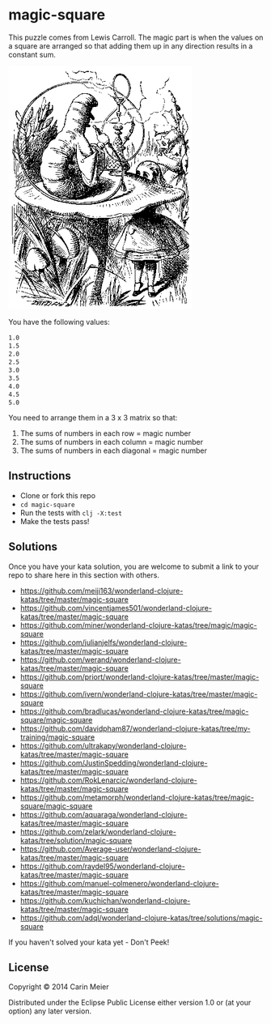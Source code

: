 ﻿# magic-square

This puzzle comes from Lewis Carroll.  The magic part is when the
values on a square are arranged so that adding them up in any direction results in
a constant sum.

![caterpillar](../images/caterpillar.gif)

You have the following values:

```
1.0
1.5
2.0
2.5
3.0
3.5
4.0
4.5
5.0
```

You need to arrange them in a 3 x 3 matrix so that:

1. The sums of numbers in each row = magic number
2. The sums of numbers in each column = magic number
3. The sums of numbers in each diagonal = magic number


## Instructions

- Clone or fork this repo
- `cd magic-square`
- Run the tests with `clj -X:test`
- Make the tests pass!

## Solutions

Once you have your kata solution, you are welcome to submit a link to your repo to share here in this section with others.

* https://github.com/meiji163/wonderland-clojure-katas/tree/master/magic-square
* https://github.com/vincentjames501/wonderland-clojure-katas/tree/master/magic-square
* https://github.com/miner/wonderland-clojure-katas/tree/magic/magic-square
* https://github.com/julianjelfs/wonderland-clojure-katas/tree/master/magic-square
* https://github.com/werand/wonderland-clojure-katas/tree/master/magic-square
* https://github.com/priort/wonderland-clojure-katas/tree/master/magic-square
* https://github.com/ivern/wonderland-clojure-katas/tree/master/magic-square
* https://github.com/bradlucas/wonderland-clojure-katas/tree/magic-square/magic-square
* https://github.com/davidpham87/wonderland-clojure-katas/tree/my-training/magic-square
* https://github.com/ultrakapy/wonderland-clojure-katas/tree/master/magic-square
* https://github.com/JustinSpedding/wonderland-clojure-katas/tree/master/magic-square
* https://github.com/RokLenarcic/wonderland-clojure-katas/tree/master/magic-square
* https://github.com/metamorph/wonderland-clojure-katas/tree/magic-square/magic-square
* https://github.com/aquaraga/wonderland-clojure-katas/tree/master/magic-square
* https://github.com/zelark/wonderland-clojure-katas/tree/solution/magic-square
* https://github.com/Average-user/wonderland-clojure-katas/tree/master/magic-square
* https://github.com/raydel95/wonderland-clojure-katas/tree/master/magic-square
* https://github.com/manuel-colmenero/wonderland-clojure-katas/tree/master/magic-square
* https://github.com/kuchichan/wonderland-clojure-katas/tree/master/magic-square
* https://github.com/adql/wonderland-clojure-katas/tree/solutions/magic-square

If you haven't solved your kata yet - Don't Peek!

## License

Copyright © 2014 Carin Meier

Distributed under the Eclipse Public License either version 1.0 or (at
your option) any later version.
